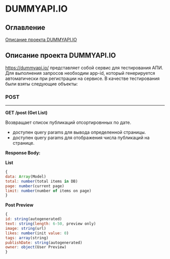 # DUMMYAPI.IO
## Оглавление

[Описание проекта DUMMYAPI.IO](#Описание-проекта-DUMMYAPI.IO)
    
## Описание проекта DUMMYAPI.IO
https://dummyapi.io/ представляет собой сервис для тестирования АПИ. Для выполнения запросов необходим app-id, который генерируется автоматически при регистрации на сервисе. В качестве тестирования были взяты следующие объекты:
### POST 
____
**GET /post (Get List)**

Возвращает список публикаций отсортировнных по дате.
 - доступен query params для вывода определенной страницы.
 - доступен query params для отображения числа публикаций на странице.
 
**Response Body:**

 **List**
 ```js
 {
data: Array(Model)
total: number(total items in DB)
page: number(current page)
limit: number(number of items on page)
}
```
**Post Preview**
```js
{
id: string(autogenerated)
text: string(length: 6-50, preview only)
image: string(url)
likes: number(init value: 0)
tags: array(string)
publishDate: string(autogenerated)
owner: object(User Preview)
}
```
